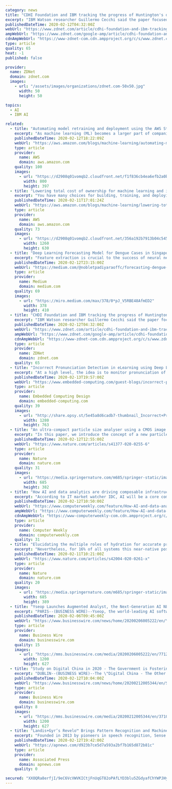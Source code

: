 ```yaml
---
category: news
title: "CDHI Foundation and IBM tracking the progress of Huntington's disease using AI"
excerpt: "IBM Watson researcher Guillermo Cecchi said the paper focused on identifying how existing functional MRI (fMRI) data can be used to train artificial intelligence (AI) models to assess whether there is a change in a patient's motor and cognitive performance. \"Part of what we're trying to do is pinpoint with more accuracy what determines a ..."
publishedDateTime: 2020-02-12T04:32:00Z
webUrl: "https://www.zdnet.com/article/cdhi-foundation-and-ibm-tracking-the-progress-of-huntingtons-disease-using-ai/"
ampWebUrl: "https://www.zdnet.com/google-amp/article/cdhi-foundation-and-ibm-tracking-the-progress-of-huntingtons-disease-using-ai/"
cdnAmpWebUrl: "https://www-zdnet-com.cdn.ampproject.org/c/s/www.zdnet.com/google-amp/article/cdhi-foundation-and-ibm-tracking-the-progress-of-huntingtons-disease-using-ai/"
type: article
quality: 65
heat: -1
published: false

provider:
  name: ZDNet
  domain: zdnet.com
  images:
    - url: "/assets/images/organizations/zdnet.com-50x50.jpg"
      width: 50
      height: 50

topics:
  - AI
  - IBM AI

related:
  - title: "Automating model retraining and deployment using the AWS Step Functions Data Science SDK for Amazon SageMaker"
    excerpt: "As machine learning (ML) becomes a larger part of companies’ core business, there is a greater emphasis on reducing the time from model creation to deployment. In November of 2019, AWS released the AWS Step Functions Data Science SDK for Amazon SageMaker, an open-source SDK that allows developers to"
    publishedDateTime: 2020-02-12T18:22:09Z
    webUrl: "https://aws.amazon.com/blogs/machine-learning/automating-model-retraining-and-deployment-using-the-aws-step-functions-data-science-sdk-for-amazon-sagemaker/"
    type: article
    provider:
      name: AWS
      domain: aws.amazon.com
    quality: 100
    images:
      - url: "https://d2908q01vomqb2.cloudfront.net/f1f836cb4ea6efb2a0b1b99f41ad8b103eff4b59/2020/01/31/automating-model-retraining-3.gif"
        width: 800
        height: 397
  - title: "Lowering total cost of ownership for machine learning and increasing productivity with Amazon SageMaker"
    excerpt: "You have many choices for building, training, and deploying machine learning (ML) models. Weighing the financial considerations of different cloud solutions requires detailed analysis. You must consider the infrastructure, operational, and security costs for each step of the ML workflow, as well as the"
    publishedDateTime: 2020-02-11T17:01:24Z
    webUrl: "https://aws.amazon.com/blogs/machine-learning/lowering-total-cost-of-ownership-for-machine-learning-and-increasing-productivity-with-amazon-sagemaker/"
    type: article
    provider:
      name: AWS
      domain: aws.amazon.com
    quality: 73
    images:
      - url: "https://d2908q01vomqb2.cloudfront.net/356a192b7913b04c54574d18c28d46e6395428ab/2017/06/23/6288c174-a286-4b65-9b3b-6199bfdaa1e0.png"
        width: 1260
        height: 630
  - title: "Deep Learning Forecasting Model for Dengue Cases in Singapore"
    excerpt: "Feature extraction is crucial to the success of neural network learning. However ... our approach worked better than those without a deep understanding about the nature of the dengue issues ..."
    publishedDateTime: 2020-02-12T23:15:00Z
    webUrl: "https://medium.com/@nobletpadiyaraoffc/forecasting-dengue-cases-in-singapore-8-weeks-in-advance-ce32685e166d"
    type: article
    provider:
      name: Medium
      domain: medium.com
    quality: 69
    images:
      - url: "https://miro.medium.com/max/378/0*pJ_V5RBE48AfmED2"
        width: 378
        height: 410
  - title: "CHDI Foundation and IBM tracking the progress of Huntington's disease using AI"
    excerpt: "IBM Watson researcher Guillermo Cecchi said the paper focused on identifying how existing functional MRI (fMRI) data can be used to train artificial intelligence (AI) models to assess whether there is a change in a patient's motor and cognitive performance. \"Part of what we're trying to do is pinpoint with more accuracy what determines a ..."
    publishedDateTime: 2020-02-12T04:32:00Z
    webUrl: "https://www.zdnet.com/article/cdhi-foundation-and-ibm-tracking-the-progress-of-huntingtons-disease-using-ai/"
    ampWebUrl: "https://www.zdnet.com/google-amp/article/cdhi-foundation-and-ibm-tracking-the-progress-of-huntingtons-disease-using-ai/"
    cdnAmpWebUrl: "https://www-zdnet-com.cdn.ampproject.org/c/s/www.zdnet.com/google-amp/article/cdhi-foundation-and-ibm-tracking-the-progress-of-huntingtons-disease-using-ai/"
    type: article
    provider:
      name: ZDNet
      domain: zdnet.com
    quality: 65
  - title: "Incorrect Pronunciation Detection in eLearning using Deep Learning"
    excerpt: "At a high level, the idea is to monitor pronunciation of end-user, perform an analysis on it and feed the analysis back to them so that they can work on it to improve and also record it for deep learning. This can be achieved with an add-on or separate system that enables students/user to improve their pronunciation skills, not limited to ..."
    publishedDateTime: 2020-02-13T19:57:00Z
    webUrl: "https://www.embedded-computing.com/guest-blogs/incorrect-pronunciation-detection-in-elearning-using-deep-learning"
    type: article
    provider:
      name: Embedded Computing Design
      domain: embedded-computing.com
    quality: 39
    images:
      - url: "http://share.opsy.st/5e45a8d6cadb7-thumbnail_Incorrect+Pronunciation+Detection.jpg"
        width: 1280
        height: 763
  - title: "An ultra-compact particle size analyser using a CMOS image sensor and machine learning"
    excerpt: "In this paper, we introduce the concept of a new particle size analyser in a collimated beam configuration using a consumer electronic camera and machine learning. The key novelty is a small form factor angular spatial filter that allows for the collection of light scattered by the particles up to predefined discrete angles. The filter is ..."
    publishedDateTime: 2020-02-12T12:55:00Z
    webUrl: "https://www.nature.com/articles/s41377-020-0255-6"
    type: article
    provider:
      name: Nature
      domain: nature.com
    quality: 31
    images:
      - url: "https://media.springernature.com/m685/springer-static/image/art%3A10.1038%2Fs41377-020-0255-6/MediaObjects/41377_2020_255_Fig1_HTML.png"
        width: 685
        height: 382
  - title: "How AI and data analytics are driving composable infrastructure adoption in datacentres"
    excerpt: "According to IT market watcher IDC, AI will be a core component of enterprise workloads by 2024 ... but are much trickier to program than developing software to run on a GPU. These accelerators are typically plugged into a standard server and work in conjunction with the existing processor cores. This is known as heterogeneous computing ..."
    publishedDateTime: 2020-02-12T10:50:00Z
    webUrl: "https://www.computerweekly.com/feature/How-AI-and-data-analytics-are-driving-composable-infrastructure-adoption-in-datacentres"
    ampWebUrl: "https://www.computerweekly.com/feature/How-AI-and-data-analytics-are-driving-composable-infrastructure-adoption-in-datacentres?amp=1"
    cdnAmpWebUrl: "https://www-computerweekly-com.cdn.ampproject.org/c/s/www.computerweekly.com/feature/How-AI-and-data-analytics-are-driving-composable-infrastructure-adoption-in-datacentres?amp=1"
    type: article
    provider:
      name: Computer Weekly
      domain: computerweekly.com
    quality: 31
  - title: "Elucidating the multiple roles of hydration for accurate protein-ligand binding prediction via deep learning"
    excerpt: "Nevertheless, for 16% of all systems this near-native pose could not be ranked first by the deep-learning model. Furthermore, for about 150 systems, which failed in the top rank but had a near-native pose at the second rank, the CNN score was almost identical. Further analysis revealed four main reasons for this difficulty in reproducing the ..."
    publishedDateTime: 2020-02-11T10:21:00Z
    webUrl: "https://www.nature.com/articles/s42004-020-0261-x"
    type: article
    provider:
      name: Nature
      domain: nature.com
    quality: 20
    images:
      - url: "https://media.springernature.com/m685/springer-static/image/art%3A10.1038%2Fs42004-020-0261-x/MediaObjects/42004_2020_261_Fig1_HTML.png"
        width: 685
        height: 389
  - title: "Yseop Launches Augmented Analyst, the Next-Generation AI NLG Platform Revolutionizing Intelligent Reporting Automation"
    excerpt: "PARIS--(BUSINESS WIRE)--Yseop, the world-leading AI software company and pioneer in Natural Language Generation (NLG), today announced the launch of ... scaling from single use case applications to enterprise-wide deployments could translate into billions in savings for the financial and pharmaceutical industries. Developed with high levels ..."
    publishedDateTime: 2020-02-06T09:45:00Z
    webUrl: "https://www.businesswire.com/news/home/20200206005222/en/Yseop-Launches-Augmented-Analyst-Next-Generation-AI-NLG"
    type: article
    provider:
      name: Business Wire
      domain: businesswire.com
    quality: 15
    images:
      - url: "https://mms.businesswire.com/media/20200206005222/en/771287/23/Manche_H_YSEOP.jpg"
        width: 1200
        height: 627
  - title: "Study on Digital China in 2020 - The Government is Fostering Key Technologies Like 5G and Facial Recognition - ResearchAndMarkets.com"
    excerpt: "DUBLIN--(BUSINESS WIRE)--The \"Digital China - The Other Digital Superpower\" report has been added to ResearchAndMarkets.com's offering. The stunning emergence, over the past decade, of China's digital economic miracle, is transforming the country - and its domestic and global position. Once a follower, digital China is now a world leader in ..."
    publishedDateTime: 2020-02-12T10:04:00Z
    webUrl: "https://www.businesswire.com/news/home/20200212005344/en/Study-Digital-China-2020---Government-Fostering"
    type: article
    provider:
      name: Business Wire
      domain: businesswire.com
    quality: 8
    images:
      - url: "https://mms.businesswire.com/media/20200212005344/en/371054/23/ResearchAndMarkets_800px.jpg"
        width: 1200
        height: 627
  - title: "Landis+Gyr’s Revelo™ Brings Pattern Recognition and Machine Learning to the Edge of the Grid"
    excerpt: "Founded in 2013 by pioneers in speech recognition, Sense uses machine learning technology to provide real-time insights on device behavior, even for those devices that are not “smart.” Customers rely on Sense for a wide range of uses including checking what time their kids get home, monitoring their home appliances, determining whether they ..."
    publishedDateTime: 2020-02-12T19:42:00Z
    webUrl: "https://apnews.com/d923b7ce5d7a593a2bf7b165d872b81c"
    type: article
    provider:
      name: Associated Press
      domain: apnews.com
    quality: 0

secured: "XXOQRa8erfjI/9eC6VcVWVKICtjFnUqGT82oPAfLYD3blu5ZGdyafChYWPJHyosSMeCr17cqwOH69RTW2BcWNWF/dVpsz9YgNIzgd2z0uo2Ku/uqvVKleX+0ZHtjdMsCJJPcINLrAd6wItRxnP9GksArZAmJWvf3MR0/hqpGCWHq2GulmXd+0zaQ6C1wO7SHKNUfm1xNbvD7nWyiWu/SkOTKziP+QuMyzEHmiNaVdP2Tkg2O1+eINIz4j5wy/zJoufJtDdXxqdigTST05UgGVEUKCtLDZPqqh/mQ6RtEoGPaqMQJ7wUlSVm4kfeA7cBt2C02MHZi5ZivNe6J6DYn10aet3rLbrW1yCc8maHibbxOjeDP+XjtYuPD1D6imTT9TqM5MLLS2FIdF0QeSIzAsNT8wAtpo/25CsL6JZ2WpKj1ErrqYWeQfyGw0XRSctCSzZQOiLSOH28Ea+daHGF94kxljUuBtbcgns8BOvY1Ii4=;7ayTS9VXKrRJY34vSzuUCQ=="
---
```


